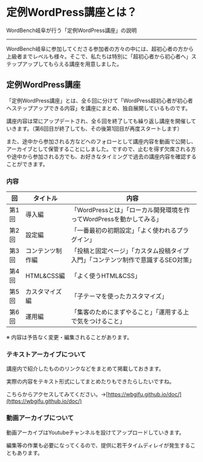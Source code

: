 # 定例WordPress講座とは？
WordBench岐阜が行う「定例WordPress講座」の説明
***
WordBench岐阜に参加してくださる参加者の方々の中には、超初心者の方から上級者までレベルも様々。そこで、私たちは特別に「超初心者から初心者へ」ステップアップしてもらえる講座を用意しました。

## 定例WordPress講座
「定例WordPress講座」とは、全６回に分けて「WordPress超初心者が初心者へステップアップできる内容」を講座にまとめ、独自展開しているものです。

講座内容は常にアップデートされ、全６回を終了しても繰り返し講座を開催していきます。（第6回目が終了しても、その後第1回目が再度スタートします）

また、途中から参加される方などへのフォローとして講座内容を動画で公開し、アーカイブとして保管することにしました。ですので、止むを得ず欠席される方や途中から参加される方でも、お好きなタイミングで過去の講座内容を確認することができます。

### 内容
|回|タイトル|内容|
----|----|----
|第1回|導入編|「WordPressとは」「ローカル開発環境を作ってWordPressを動かしてみる」|
|第2回|設定編|「一番最初の初期設定」「よく使われるプラグイン」|
|第3回|コンテンツ制作編|「投稿と固定ページ」「カスタム投稿タイプ入門」「コンテンツ制作で意識するSEO対策」|
|第4回|HTML&CSS編|「よく使うHTML&CSS」|
|第5回|カスタマイズ編|「子テーマを使ったカスタマイズ」|
|第6回|運用編|「集客のためにまずやること」「運用する上で気をつけること」|

※ 内容は予告なく変更・編集されることがあります。

### テキストアーカイブについて
講座内で紹介したもののリンクなどをまとめて掲載しておきます。

実際の内容をテキスト形式にしてまとめたりもできたらしたいですね。

こちらからアクセスしてみてください。→[https://wbgifu.github.io/doc/](https://wbgifu.github.io/doc/)

### 動画アーカイブについて
動画アーカイブはYoutubeチャンネルを設けてアップロードしていきます。

編集等の作業も必要になってくるので、提供に若干タイムディレイが発生することもあります。
